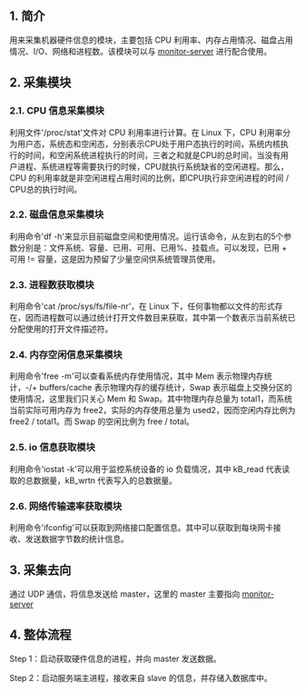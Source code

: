 ## 1. 简介

  用来采集机器硬件信息的模块，主要包括 CPU 利用率、内存占用情况、磁盘占用情况、I/O、网络和进程数。该模块可以与 [monitor-server](https://github.com/open-catlog/monitor-server) 进行配合使用。

## 2. 采集模块

### 2.1. CPU 信息采集模块

利用文件'/proc/stat'文件对 CPU 利用率进行计算。在 Linux 下，CPU 利用率分为用户态，系统态和空闲态，分别表示CPU处于用户态执行的时间，系统内核执行的时间，和空闲系统进程执行的时间，三者之和就是CPU的总时间，当没有用户进程、系统进程等需要执行的时候，CPU就执行系统缺省的空闲进程。那么，CPU 的利用率就是非空闲进程占用时间的比例，即CPU执行非空闲进程的时间 / CPU总的执行时间。

### 2.2. 磁盘信息采集模块

利用命令'df -h'来显示目前磁盘空间和使用情况。运行该命令，从左到右的5个参数分别是：文件系统、容量、已用、可用、已用%、挂载点。可以发现，已用 + 可用 != 容量，这是因为预留了少量空间供系统管理员使用。

### 2.3. 进程数获取模块

利用命令'cat /proc/sys/fs/file-nr'，在 Linux 下，任何事物都以文件的形式存在，因而进程数可以通过统计打开文件数目来获取，其中第一个数表示当前系统已分配使用的打开文件描述符。
    
### 2.4. 内存空闲信息采集模块

利用命令'free -m'可以查看系统内存使用情况，其中 Mem 表示物理内存统计，-/+ buffers/cache 表示物理内存的缓存统计，Swap 表示磁盘上交换分区的使用情况，这里我们只关心 Mem 和 Swap。其中物理内存总量为 total1，而系统当前实际可用内存为 free2，实际的内存使用总量为 used2，因而空闲内存比例为 free2 / total1。而 Swap 的空闲比例为 free / total。

### 2.5. io 信息获取模块

利用命令'iostat -k'可以用于监控系统设备的 io 负载情况，其中 kB_read 代表读取的总数据量，kB_wrtn 代表写入的总数据量。

### 2.6. 网络传输速率获取模块

利用命令'ifconfig'可以获取到网络接口配置信息。其中可以获取到每块网卡接收、发送数据字节数的统计信息。

## 3. 采集去向
	
通过 UDP 通信，将信息发送给 master，这里的 master 主要指向 [monitor-server](https://github.com/open-catlog/monitor-server)

## 4. 整体流程

Step 1：启动获取硬件信息的进程，并向 master 发送数据。
	 
Step 2：启动服务端主进程，接收来自 slave 的信息，并存储入数据库中。